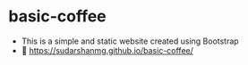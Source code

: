 # basic-coffee
- This is a simple and static website created using Bootstrap
- 🔗 https://sudarshanmg.github.io/basic-coffee/

